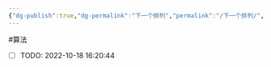 ```yaml
---
{"dg-publish":true,"dg-permalink":"下一个排列","permalink":"/下一个排列/","title":"下一个排列","tags":["数组","全排列","回溯"]}
---
```



#算法 

- [ ] TODO: 2022-10-18 16:20:44